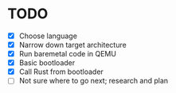 # TODO

* [x] Choose language
* [x] Narrow down target architecture
* [x] Run baremetal code in QEMU
* [x] Basic bootloader
* [x] Call Rust from bootloader
* [ ] Not sure where to go next; research and plan
